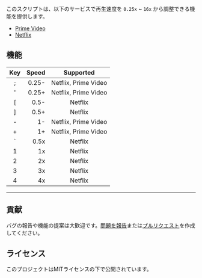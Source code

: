 このスクリプトは、以下のサービスで再生速度を `0.25x` ~ `16x` から調整できる機能を提供します。

- [Prime Video](https://amazon.com/gp/video/storefront)
- [Netflix](https://netflix.com)

## 機能

| Key | Speed |      Supported       |
| :-: | ----: | :------------------: |
|  ;  | 0.25- | Netflix, Prime Video |
|  '  | 0.25+ | Netflix, Prime Video |
|  [  |  0.5- |       Netflix        |
|  ]  |  0.5+ |       Netflix        |
|  -  |    1- | Netflix, Prime Video |
|  +  |    1+ | Netflix, Prime Video |
|  `  |  0.5x |       Netflix        |
|  1  |    1x |       Netflix        |
|  2  |    2x |       Netflix        |
|  3  |    3x |       Netflix        |
|  4  |    4x |       Netflix        |

---

## 貢献

バグの報告や機能の提案は大歓迎です。[問題を報告](https://github.com/yossy17/stream-speeder/issues)または[プルリクエスト](https://github.com/yossy17/stream-speeder/pulls)を作成してください。

## ライセンス

このプロジェクトはMITライセンスの下で公開されています。
